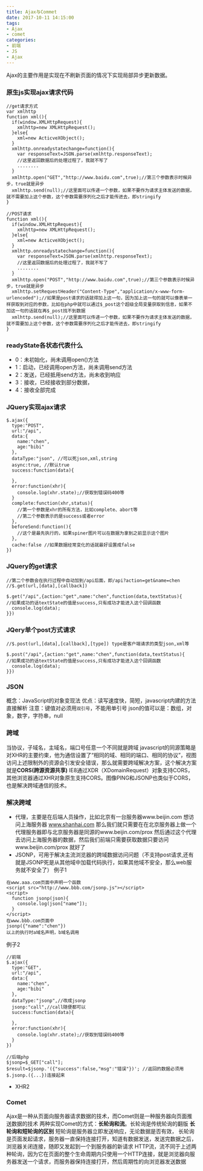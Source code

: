 ```yaml
---
title: Ajax与Commet
date: 2017-10-11 14:15:00
tags: 
- Ajax
- comet
categories:
- 前端
- JS
- Ajax
---
```

Ajax的主要作用是实现在不刷新页面的情况下实现局部异步更新数据。<!--more-->
### 原生js实现ajax请求代码
```
//get请求方式
var xmlhttp
function xml(){
  if(window.XMLHttpRequest){
    xmlhttp=new XMLHttpRequest();
  }else{
    xml=new ActicveXObject();
  }
  xmlhttp.onreadystatechange=function(){
    var responseText=JSON.parse(xmlhttp.responseText);
    //这里返回数据后的处理过程了，我就不写了
    ........
  }
  xmlhttp.open("GET","http://www.baidu.com",true);//第三个参数表示时候异步，true就是异步
  xmlhttp.send(null);//这里面可以传递一个参数，如果不要作为请求主体发送的数据，就不需要加上这个参数，这个参数需要序列化之后才能传进去，即stringify
}

//POST请求
function xml(){
  if(window.XMLHttpRequest){
    xmlhttp=new XMLHttpRequest();
  }else{
    xml=new ActicveXObject();
  }
  xmlhttp.onreadystatechange=function(){
    var responseText=JSON.parse(xmlhttp.responseText);
    //这里返回数据后的处理过程了，我就不写了
    ........
  }
  xmlhttp.open("POST","http://www.baidu.com",true);//第三个参数表示时候异步，true就是异步
  xmlhttp.setRequestHeader("Content-Type","application/x-www-form-urlencoded");//如果是post请求的话就得加上这一句，因为加上这一句的就可以像表单一样获取到对应的参数，比如在php中就可以通过$_post这个超级全局变量获取到信息，如果不加这一句的话就在再$_post找不到数据
  xmlhttp.send(null);//这里面可以传递一个参数，如果不要作为请求主体发送的数据，就不需要加上这个参数，这个参数需要序列化之后才能传进去，即stringify
}
```
### readyState各状态代表什么
* 0：未初始化，尚未调用open()方法
* 1：启动，已经调用open方法，尚未调用send方法
* 2：发送，已经抵用send方法，尚未收到响应
* 3：接收，已经接收到部分数据，
* 4：接收全部完成
### JQuery实现ajax请求
```
$.ajax({
  type:"POST",
  url:"/api",
  data:{
    name:"chen",
    age:"bibi"
  },
  dataType:"json", //可以死json,xml,string
  async:true, //默认true
  success:function(data){
  
  },
  error:function(xhr){
    console.log(xhr.state);//获取到错误码400等
  }
  complete:function(xhr,status){
    //第一个参数是xhr的所有方法，比如complete、abort等
    //第二个参数表示的是success或者error
  },
  beforeSend:function(){
    //这个是最先执行的，如果spiner图片可以在数据为拿到之前显示这个图片
  },
  cache:false //如果数据经常变化的话就最好设置成false
})
```
### JQuery的get请求
```
//第二个参数会在执行过程中自动加到/api后面，即/api?action=get&name=chen
//$.get(url,[data],[callback])

$.get("/api",{action:"get",name:"chen",function(data,textStatus){
//如果成功的话textState的值是success,只有成功才能进入这个回调函数
  console.log(data);
}})
```
### JQery单个post方式请求
```
//$.post(url,[data],[callback],[type]) type是客户端请求的类型json,xml等

$.post("/api",{action:"get",name:"chen",function(data,textStatus){
//如果成功的话textState的值是success,只有成功才能进入这个回调函数
  console.log(data);
}})
```

### JSON
概念：JavaScript的对象变现法
优点：读写速度快，简短，javascript内建的方法直接解析
注意：键值对必须用`双引号`，不能用单引号
json的值可以是：数组，对象，数字，字符串，null

### 跨域
当协议，子域名，主域名，端口号任意一个不同就是跨域
javascript的同源策略是对XHR的主要约束，他为通信设置了“相同的域、相同的端口、相同的协议”，视图访问上述限制外的资源会引发安全错误，那么就需要跨域解决方案，这个解决方案就是**CORS(跨源资源共享)** IE8通过XDR（XDomainRequest）对象支持CORS，其他浏览器通过XHR对象原生支持CORS。图像PING和JSONP也类似于CORS，也是解决跨域通信的技术。
### 解决跨域
* 代理，主要是在后端人员操作，比如北京有一台服务器www.beijin.com 想访问上海服务器 www.shanhai.com 那么我们就只需要在在北京服务器上做一个代理服务器即与北京服务器是同源的www.beijin.com/prox 然后通过这个代理去访问上海服务器的数据，然后我们前端只需要获取数据只要访问www.beijin.com/prox 就好了
* JSONP，可用于解决主流浏览器的跨域数据访问问题（不支持post请求,还有就是JSONP死是从其他域中加载代码执行，如果其他域不安全，那么web服务就不安全了）
例子1
```
在www.aaa.com页面中声明一个函数
<script src="http://www.bbb.com/jsonp.js"></script>
<script>
  function jsonp(json){
    console.log(json["name"]);
  }
</script>
在www.bbb.com页面中
jsonp({"name":"chen"})
以上的执行时a域名声明，b域名调用
```
例子2
```
//前端
$.ajax({
  type:"GET",
  url:"/api",
  data:{
    name:"chen",
    age:"bibi"
  },
  dataType:"jsonp",//改成jsonp
  jsonp:"call",//call随便都可以
  success:function(data){
  
  },
  error:function(xhr){
    console.log(xhr.state);//获取到错误码400等
  }
})

//后端php
$jsonp=$_GET["call"];
$result=$jsonp.'({"success":false,"msg":"错误"})'; //返回的数据必须用$.jsonp.({...})连接起来
```
* XHR2

### Comet
Ajax是一种从页面向服务器请求数据的技术，而Comet则是一种服务器向页面推送数据的技术
两种实现Comet的方式：**长轮询和流**。长轮询是传统轮询的翻版
**长轮询和短轮询的区别**
短轮询是服务器立即发送响应，无论数据是否有效，
长轮询是页面发起请求，服务器一直保持连接打开，知道有数据发送，发送完数据之后，浏览器关闭连接，随即又发起到一个到服务器的新请求
HTTP流，流不同于上述两种轮询，因为它在页面的整个生命周期内只使用一个HTTP连接，就是浏览器向服务器发送一个请求，而服务器保持连接打开，然后周期性的向浏览器发送数据
